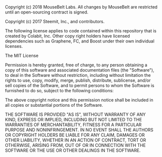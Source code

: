 Copyright (c) 2018 MouseBelt Labs. All changes by MouseBelt are restricted until
an open-sourcing contract is signed.

Copyright (c) 2017 Steemit, Inc., and contributors.

The following license applies to code contained within this repository that
is created by Colabit, Inc. Other copy right holders have licensed dependencies such
as Graphene, FC, and Boost under their own individual licenses.

The MIT License

Permission is hereby granted, free of charge, to any person obtaining a copy
of this software and associated documentation files (the "Software"), to deal
in the Software without restriction, including without limitation the rights
to use, copy, modify, merge, publish, distribute, sublicense, and/or sell
copies of the Software, and to permit persons to whom the Software is
furnished to do so, subject to the following conditions:

The above copyright notice and this permission notice shall be included in
all copies or substantial portions of the Software.

THE SOFTWARE IS PROVIDED "AS IS", WITHOUT WARRANTY OF ANY KIND, EXPRESS OR
IMPLIED, INCLUDING BUT NOT LIMITED TO THE WARRANTIES OF MERCHANTABILITY,
FITNESS FOR A PARTICULAR PURPOSE AND NONINFRINGEMENT. IN NO EVENT SHALL THE
AUTHORS OR COPYRIGHT HOLDERS BE LIABLE FOR ANY CLAIM, DAMAGES OR OTHER
LIABILITY, WHETHER IN AN ACTION OF CONTRACT, TORT OR OTHERWISE, ARISING FROM,
OUT OF OR IN CONNECTION WITH THE SOFTWARE OR THE USE OR OTHER DEALINGS IN
THE SOFTWARE.
